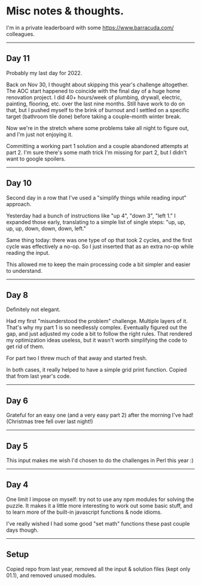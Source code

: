 # Misc notes & thoughts.

I'm in a private leaderboard with some https://www.barracuda.com/ colleagues.

---
## Day 11

Probably my last day for 2022.

Back on Nov 30, I thought about skipping this year's challenge altogether. The AOC start happened to coincide with the final day of a huge home renovation project. I did 40+ hours/week of plumbing, drywall, electric, painting, flooring, etc. over the last nine months. Still have work to do on that, but I pushed myself to the brink of burnout and I settled on a specific target (bathroom tile done) before taking a couple-month winter break.

Now we're in the stretch where some problems take all night to figure out, and I'm just not enjoying it.

Committing a working part 1 solution and a couple abandoned attempts at part 2. I'm sure there's some math trick I'm missing for part 2, but I didn't want to google spoilers.

---
## Day 10

Second day in a row that I've used a "simplify things while reading input" approach.

Yesterday had a bunch of instructions like "up 4", "down 3", "left 1." I expanded those early, translating to a simple list of single steps: "up, up, up, up, down, down, down, left."

Same thing today: there was one type of op that took 2 cycles, and the first cycle was effectively a no-op. So I just inserted that as an extra no-op while reading the input.

This allowed me to keep the main processing code a bit simpler and easier to understand.

---
## Day 8

Definitely not elegant.

Had my first "misunderstood the problem" challenge. Multiple layers of it. That's why my part 1 is so needlessly complex. Eventually figured out the gap, and just adjusted my code a bit to follow the right rules. That rendered my optimization ideas useless, but it wasn't worth simplifying the code to get rid of them.

For part two I threw much of that away and started fresh.

In both cases, it really helped to have a simple grid print function. Copied that from last year's code.

---
## Day 6

Grateful for an easy one (and a very easy part 2) after the morning I've had! (Christmas tree fell over last night!)


---
## Day 5

This input makes me wish I'd chosen to do the challenges in Perl this year :)


---
## Day 4

One limit I impose on myself: try not to use any npm modules for solving the puzzle. It makes it a little more interesting to work out some basic stuff, and to learn more of the built-in javascript functions & node idioms.

I've really wished I had some good "set math" functions these past couple days though.


---
## Setup

Copied repo from last year, removed all the input & solution files (kept only 01.1), and removed unused modules.

